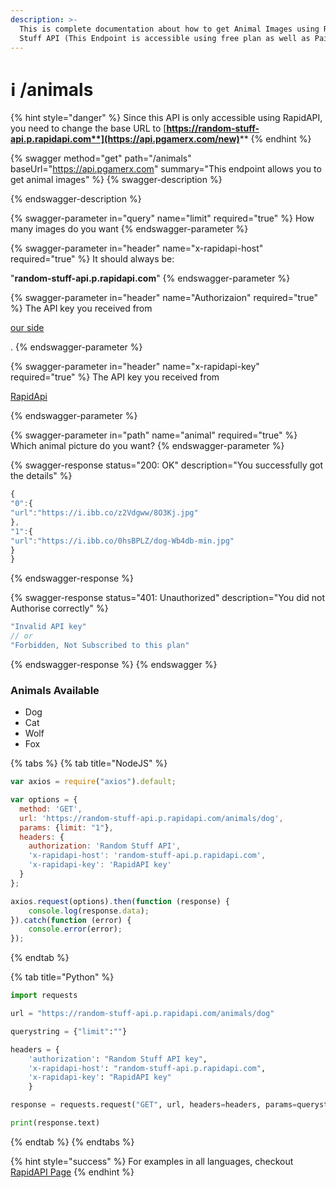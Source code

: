 ```yaml
---
description: >-
  This is complete documentation about how to get Animal Images using Random
  Stuff API (This Endpoint is accessible using free plan as well as Paid plan)
---
```


# ℹ /animals

{% hint style="danger" %}
Since this API is only accessible using RapidAPI, you need to change the base URL to [**https://random-stuff-api.p.rapidapi.com**](https://api.pgamerx.com/new)****
{% endhint %}

{% swagger method="get" path="/animals" baseUrl="https://api.pgamerx.com" summary="This endpoint allows you to get animal images" %}
{% swagger-description %}

{% endswagger-description %}

{% swagger-parameter in="query" name="limit" required="true" %}
How many images do you want
{% endswagger-parameter %}

{% swagger-parameter in="header" name="x-rapidapi-host" required="true" %}
It should always be:&#x20;

"**random-stuff-api.p.rapidapi.com**"
{% endswagger-parameter %}

{% swagger-parameter in="header" name="Authorizaion" required="true" %}
The API key you received from 

[our side](https://app.gitbook.com/s/wAV35y0SE6CIikQl9Bl7/)

.
{% endswagger-parameter %}

{% swagger-parameter in="header" name="x-rapidapi-key" required="true" %}
The API key you received from 

[RapidApi](https://docs.rapidapi.com/docs/keys)


{% endswagger-parameter %}

{% swagger-parameter in="path" name="animal" required="true" %}
Which animal picture do you want?
{% endswagger-parameter %}

{% swagger-response status="200: OK" description="You successfully got the details" %}
```javascript
{
"0":{
"url":"https://i.ibb.co/z2Vdgww/8O3Kj.jpg"
},
"1":{
"url":"https://i.ibb.co/0hsBPLZ/dog-Wb4db-min.jpg"
}
}
```
{% endswagger-response %}

{% swagger-response status="401: Unauthorized" description="You did not Authorise correctly" %}
```javascript
"Invalid API key"
// or 
"Forbidden, Not Subscribed to this plan"
```
{% endswagger-response %}
{% endswagger %}

### Animals Available

* Dog
* Cat
* Wolf
* Fox

{% tabs %}
{% tab title="NodeJS" %}
```javascript
var axios = require("axios").default;

var options = {
  method: 'GET',
  url: 'https://random-stuff-api.p.rapidapi.com/animals/dog',
  params: {limit: "1"},
  headers: {
    authorization: 'Random Stuff API',
    'x-rapidapi-host': 'random-stuff-api.p.rapidapi.com',
    'x-rapidapi-key': 'RapidAPI key'
  }
};

axios.request(options).then(function (response) {
	console.log(response.data);
}).catch(function (error) {
	console.error(error);
});
```
{% endtab %}

{% tab title="Python" %}
```python
import requests

url = "https://random-stuff-api.p.rapidapi.com/animals/dog"

querystring = {"limit":""}

headers = {
    'authorization': "Random Stuff API key",
    'x-rapidapi-host': "random-stuff-api.p.rapidapi.com",
    'x-rapidapi-key': "RapidAPI key"
    }

response = requests.request("GET", url, headers=headers, params=querystring)

print(response.text)
```
{% endtab %}
{% endtabs %}

{% hint style="success" %}
For examples in all languages, checkout [RapidAPI Page](https://api.pgamerx.com/new)
{% endhint %}
